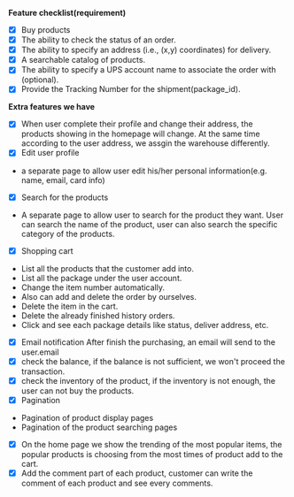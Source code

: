 **Feature checklist(requirement)**
- [x] Buy products
- [x] The ability to check the status of an order.
- [x] The ability to specify an address (i.e., (x,y) coordinates) for delivery.
- [x] A searchable catalog of products.
- [x] The ability to specify a UPS account name to associate the order with (optional).
- [x] Provide the Tracking Number for the shipment(package_id).

**Extra features we have**
- [x] When user complete their profile and change their address, the products showing in the homepage will change. At the same time according to the user address, we assgin the warehouse differently.
- [x] Edit user profile
* a separate page to allow user edit his/her personal information(e.g. name, email, card info)
- [x] Search for the products
* A separate page to allow user to search for the product they want. User can search the name of the product, user can also search the specific category of the products.
- [x] Shopping cart
* List all the products that the customer add into.
* List all the package under the user account.
* Change the item number automatically.
* Also can add and delete the order by ourselves.
* Delete the item in the cart.
* Delete the already finished history orders.
* Click and see each package details like status, deliver address, etc.
- [x] Email notification
After finish the purchasing, an email will send to the user.email
- [x] check the balance, if the balance is not sufficient, we won't proceed the transaction.
- [x] check the inventory of the product, if the inventory is not enough, the user can not buy the products.
- [x] Pagination
* Pagination of product display pages
* Pagination of the product searching pages
- [x] On the home page we show the trending of the most popular items, the popular products is choosing from the most times of product add to the cart. 
- [x] Add the comment part of each product, customer can write the comment of each product and see every comments. 
